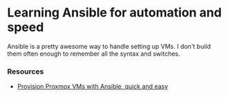 # Learning Ansible for automation and speed
Ansible is a pretty awesome way to handle setting up VMs. I don't build them often enough to remember all the syntax and switches.

### Resources
* [Provision Proxmox VMs with Ansible, quick and easy](https://vectops.com/post/2020/provision-proxmox-vms-with-ansible-quick-and-easy/)
